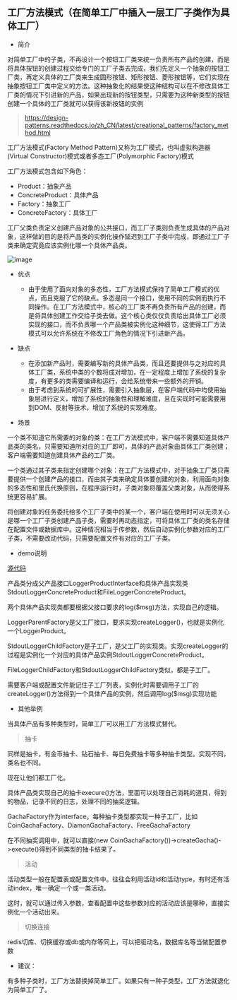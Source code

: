 ## 工厂方法模式（在简单工厂中插入一层工厂子类作为具体工厂）

- 简介

对简单工厂中的子类，不再设计一个按钮工厂类来统一负责所有产品的创建，而是将具体按钮的创建过程交给专门的工厂子类去完成，我们先定义一个抽象的按钮工厂类，再定义具体的工厂类来生成圆形按钮、矩形按钮、菱形按钮等，它们实现在抽象按钮工厂类中定义的方法。这种抽象化的结果使这种结构可以在不修改具体工厂类的情况下引进新的产品，如果出现新的按钮类型，只需要为这种新类型的按钮创建一个具体的工厂类就可以获得该新按钮的实例

> https://design-patterns.readthedocs.io/zh_CN/latest/creational_patterns/factory_method.html

工厂方法模式(Factory Method Pattern)又称为工厂模式，也叫虚拟构造器(Virtual Constructor)模式或者多态工厂(Polymorphic Factory)模式

工厂方法模式包含如下角色：

- Product：抽象产品
- ConcreteProduct：具体产品
- Factory：抽象工厂
- ConcreteFactory：具体工厂

工厂父类负责定义创建产品对象的公共接口，而工厂子类则负责生成具体的产品对象，这样做的目的是将产品类的实例化操作延迟到工厂子类中完成，即通过工厂子类来确定究竟应该实例化哪一个具体产品类。

![image](https://design-patterns.readthedocs.io/zh_CN/latest/_images/loger.jpg)


- 优点
  - 由于使用了面向对象的多态性，工厂方法模式保持了简单工厂模式的优点，而且克服了它的缺点。多态是同一个接口，使用不同的实例而执行不同操作。在工厂方法模式中，核心的工厂类不再负责所有产品的创建，而是将具体创建工作交给子类去做。这个核心类仅仅负责给出具体工厂必须实现的接口，而不负责哪一个产品类被实例化这种细节，这使得工厂方法模式可以允许系统在不修改工厂角色的情况下引进新产品。

- 缺点
  - 在添加新产品时，需要编写新的具体产品类，而且还要提供与之对应的具体工厂类，系统中类的个数将成对增加，在一定程度上增加了系统的复杂度，有更多的类需要编译和运行，会给系统带来一些额外的开销。
  - 由于考虑到系统的可扩展性，需要引入抽象层，在客户端代码中均使用抽象层进行定义，增加了系统的抽象性和理解难度，且在实现时可能需要用到DOM、反射等技术，增加了系统的实现难度。

- 场景

一个类不知道它所需要的对象的类：在工厂方法模式中，客户端不需要知道具体产品类的类名，只需要知道所对应的工厂即可，具体的产品对象由具体工厂类创建；客户端需要知道创建具体产品的工厂类。

一个类通过其子类来指定创建哪个对象：在工厂方法模式中，对于抽象工厂类只需要提供一个创建产品的接口，而由其子类来确定具体要创建的对象，利用面向对象的多态性和里氏代换原则，在程序运行时，子类对象将覆盖父类对象，从而使得系统更容易扩展。

将创建对象的任务委托给多个工厂子类中的某一个，客户端在使用时可以无须关心是哪一个工厂子类创建产品子类，需要时再动态指定，可将具体工厂类的类名存储在配置文件或数据库中。这种情况相当于传参数，然后自动实例化参数对应的工厂子类，不需要改动代码，只需要配置文件有对应的工厂子类。


- demo说明

[源代码](https://learnku.com/docs/php-design-patterns/2018/FactoryMethod/1489)

产品类分成父产品接口LoggerProductInterface和具体产品实现类StdoutLoggerConcreteProduct和FileLoggerConcreteProduct。

两个具体产品实现类都要根据父接口要求的log($msg)方法，实现自己的逻辑。

LoggerParentFactory是父工厂接口，要求实现createLogger()，也就是实例化一个LoggerProduct。

StdoutLoggerChildFactory是子工厂，是父工厂的实现类。实现createLogger的过程是实例化一个对应的具体产品实例StdoutLoggerConcreteProduct。

FileLoggerChildFactory和StdoutLoggerChildFactory类似，都是子工厂。

需要客户端或配置文件能记住子工厂列表，实例化时需要调用子工厂的createLogger()方法得到一个具体产品的实例，然后调用log($msg)实现功能


- 其他举例

当具体产品有多种类型时，简单工厂可以用工厂方法模式替代。

> 抽卡

同样是抽卡，有金币抽卡、钻石抽卡、每日免费抽卡等多种抽卡类型。实现不同，类名也不同。

现在让他们都工厂化。

具体产品类实现自己的抽卡execure()方法，里面可以处理自己消耗的道具，得到的物品，记录不同的日志，处理不同的抽奖逻辑。

GachaFactory作为interface。每种抽卡类型都实现一种子工厂，比如CoinGachaFactory、DiamonGachaFactory、FreeGachaFactory

在不同抽奖调用中，就可以直接(new CoinGachaFactory())->createGacha()->execute()得到不同类型的抽卡结果了。

> 活动

活动类型一般在配置表或配置文件中。往往会利用活动id和活动type，有时还有活动index，唯一确定一个或一类活动。

这时，就可以通过传入参数，查看配置中这些参数对应的活动应该是哪种，直接实例化一个活动出来。

> 切换连接

redis切库、切换缓存或db或内存等同上，可以把驱动名，数据库名等当做配置参数


- 建议：

有多种子类时，工厂方法替换掉简单工厂。如果只有一种子类型，工厂方法就退化为简单工厂了。